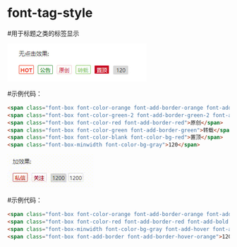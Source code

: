 # font-tag-style
#用于标题之类的标签显示

![image](https://github.com/Alonetramp/font-tag-style/blob/master/img/font1.jpg)

#示例代码：

```html
<span class="font-box font-color-orange font-add-border-orange font-add-bold">HOT</span>
<span class="font-box font-color-green-2 font-add-border-green-2 font-add-bold">公告</span>
<span class="font-box font-color-red font-add-border-red">原创</span>
<span class="font-box font-color-green font-add-border-green">转载</span>
<span class="font-box font-color-blank font-color-bg-red">置顶</span>
<span class="font-box-minwidth font-color-bg-gray">120</span>
```

![image](https://github.com/Alonetramp/font-tag-style/blob/master/img/font2.gif)

#示例代码：

```html
<span class="font-box font-color-orange font-add-border-orange font-add-bold font-add-hover font-add-bghover-orange">私信</span>
<span class="font-box font-color-red font-add-border-red font-add-bold font-add-hover font-add-bghover-red">关注</span>
<span class="font-box-minwidth font-color-bg-gray font-add-hover font-add-bghover-orange">1200</span>
<span class="font-box font-add-border font-add-border-hover-orange">1200</span>
```
